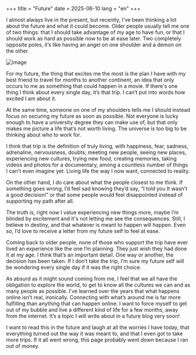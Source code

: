 +++
title = "Future" 
date = 2025-06-10
lang = "en"
+++

I almost always live in the present, but recently, I’ve been thinking a lot about the future and what it could become. Older people usually tell me one of two things: that I should take advantage of my age to have fun, or that I should work as hard as possible now to be at ease later. Two completely opposite poles, it’s like having an angel on one shoulder and a demon on the other.

![image](/ad.jpg "title")

For my future, the thing that excites me the most is the plan I have with my best friend to travel for months to another continent, an idea that only occurs to me as something that could happen in a movie. If there's one thing I think about every single day, it’s that trip. I can’t put into words how excited I am about it.

At the same time, someone on one of my shoulders tells me I should instead focus on securing my future as soon as possible. Not everyone is lucky enough to have a university degree they can make use of, but that only makes me picture a life that’s not worth living. The universe is too big to be thinking about who to work for.

I think that trip is the definition of truly living, with happiness, fear, sadness, adrenaline, nervousness, doubts; meeting new people, seeing new places, experiencing new cultures, trying new food, creating memories, taking videos and photos for a documentary, among a countless number of things I can't even imagine yet. Living life the way I now want, connected to reality.

On the other hand, I do care about what the people closest to me think. If something goes wrong, I’d feel sad knowing they’d say, “I told you It wasn’t a good decision!” or that some people would feel disappointed instead of supporting my path after all.

The truth is, right now I value experiencing new things more, maybe I’m blinded by excitement and it's not letting me see the consequences. Still, I believe in destiny, and that whatever is meant to happen will happen. Even so, I’d love to receive a letter from my future self to feel at ease.

Coming back to older people, none of those who support the trip have ever lived an experience like the one I’m planning. They just wish they had done it at my age. I think that’s an important detail. One way or another, the decision has been taken. If I don’t take the trip, I’m sure my future self will be wondering every single day if it was the right choice.

As absurd as it might sound coming from me, I feel that we all have the obligation to explore the world, to get to know all the cultures we can and as many people as possible. I’ve learned over the years that what happens online isn’t real, ironically. Connecting with what’s around me is far more fulfilling than anything that can happen online. I want to force myself to get out of my bubble and live a different kind of life for a few months, away from the internet. It’s a topic I will write about in a future blog very soon!

I want to read this in the future and laugh at all the worries I have today, that everything turned out the way it was meant to, and that I even got to take more trips. If it all went wrong, this page probably went down because I ran out of money.